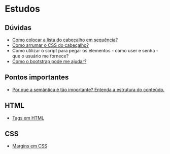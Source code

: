 # Estudos

## Dúvidas
- [Como colocar a lista do cabeçalho em sequência?]()
- [Como arrumar o CSS do cabeçalho?](https://www.w3schools.com/css/css_padding.asp)
- Como utilizar o script para pegar os elementos - como user e senha - que o usuário me fornece? 
- [Como o bootstrap pode me ajudar?](https://www.w3schools.com/bootstrap5/bootstrap_get_started.php)
 
## Pontos importantes
- [Por que a semântica é tão importante? Entenda a estrutura do conteúdo.](https://developer.mozilla.org/pt-BR/docs/Learn/HTML/Introduction_to_HTML/Document_and_website_structure)



## HTML

- [Tags em HTML](https://www.w3schools.com/html/default.asp)

## CSS

- [Margins em CSS](https://www.w3schools.com/css/css_margin.asp)